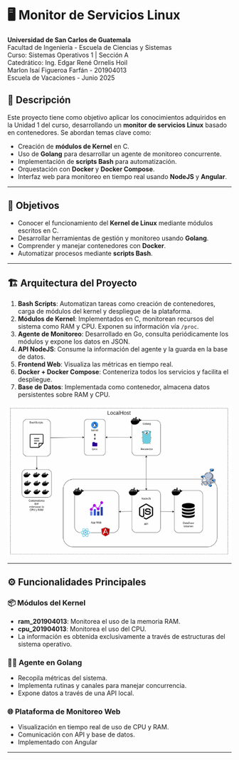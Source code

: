 # 🖥️ Monitor de Servicios Linux

**Universidad de San Carlos de Guatemala**  
Facultad de Ingeniería - Escuela de Ciencias y Sistemas  
Curso: Sistemas Operativos 1 | Sección A  
Catedrático: Ing. Edgar René Ornelis Hoil  
Marlon Isaí Figueroa Farfán - 201904013  
Escuela de Vacaciones - Junio 2025



## 📌 Descripción

Este proyecto tiene como objetivo aplicar los conocimientos adquiridos en la Unidad 1 del curso, desarrollando un **monitor de servicios Linux** basado en contenedores. Se abordan temas clave como:

- Creación de **módulos de Kernel** en C.
- Uso de **Golang** para desarrollar un agente de monitoreo concurrente.
- Implementación de **scripts Bash** para automatización.
- Orquestación con **Docker** y **Docker Compose**.
- Interfaz web para monitoreo en tiempo real usando **NodeJS** y **Angular**.

---

## 🎯 Objetivos

- Conocer el funcionamiento del **Kernel de Linux** mediante módulos escritos en C.
- Desarrollar herramientas de gestión y monitoreo usando **Golang**.
- Comprender y manejar contenedores con **Docker**.
- Automatizar procesos mediante **scripts Bash**.

---

## 🏗️ Arquitectura del Proyecto

1. **Bash Scripts**: Automatizan tareas como creación de contenedores, carga de módulos del kernel y despliegue de la plataforma.
2. **Módulos de Kernel**: Implementados en C, monitorean recursos del sistema como RAM y CPU. Exponen su información vía `/proc`.
3. **Agente de Monitoreo**: Desarrollado en Go, consulta periódicamente los módulos y expone los datos en JSON.
4. **API NodeJS**: Consume la información del agente y la guarda en la base de datos.
5. **Frontend Web**: Visualiza las métricas en tiempo real.
6. **Docker + Docker Compose**: Conteneriza todos los servicios y facilita el despliegue.
7. **Base de Datos**: Implementada como contenedor, almacena datos persistentes sobre RAM y CPU.

![arquitectura](assets/arquitecturaF1.png)

---

## ⚙️ Funcionalidades Principales

### 📦 Módulos del Kernel

- **ram_201904013**: Monitorea el uso de la memoria RAM.
- **cpu_201904013**: Monitorea el uso del CPU.
- La información es obtenida exclusivamente a través de estructuras del sistema operativo.

### 👨‍💻 Agente en Golang

- Recopila métricas del sistema.
- Implementa rutinas y canales para manejar concurrencia.
- Expone datos a través de una API local.

### 🌐 Plataforma de Monitoreo Web

- Visualización en tiempo real de uso de CPU y RAM.
- Comunicación con API y base de datos.
- Implementado con Angular

---


